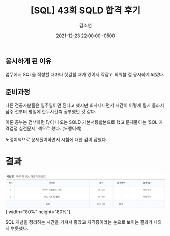﻿---
title: "[SQL] 43회 SQLD 합격 후기"
author: "김소연"
date: 2021-12-23 22:00:00 -0500
categories: [Study, Programming]
tags: [SQL]
typora-root-url: ../
---

## 응시하게 된 이유
업무에서 SQL을 작성할 때마다 헷갈릴 때가 있어서 각잡고 외워볼 겸 응시하게 되었다.

## 준비과정
다른 전공자분들은 일주일이면 된다고 했지만 회사다니면서 시간이 어떻게 될지 몰라서
삼주 전부터 평일에 한두시간씩 공부했던 것 같다. 

이론 공부는 검색하면 많이 나오는 SQLD 기본서통합본으로 했고
문제풀이는 'SQL 자격검정 실전문제' 책으로 했다. (노랭이책)

노랭이책으로 문제풀이하면서 시험에 대한 감이 잡혔다.

# 결과
![sqld](./assets/img/sqld.JPG){:width="80%" height="80%"}

SQL 개념을 정리하는 시간을 가져서 좋았고
자격증이라는 눈으로 보이는 결과가 나와서 뿌듯했다.



